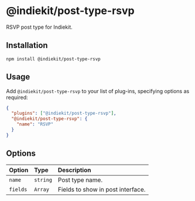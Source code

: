 # @indiekit/post-type-rsvp

RSVP post type for Indiekit.

## Installation

`npm install @indiekit/post-type-rsvp`

## Usage

Add `@indiekit/post-type-rsvp` to your list of plug-ins, specifying options as required:

```json
{
  "plugins": ["@indiekit/post-type-rsvp"],
  "@indiekit/post-type-rsvp": {
    "name": "RSVP"
  }
}
```

## Options

| Option   | Type     | Description                       |
| :------- | :------- | :-------------------------------- |
| `name`   | `string` | Post type name.                   |
| `fields` | `Array`  | Fields to show in post interface. |
